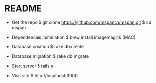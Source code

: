 # README

* Get the repo
  $ git clone https://github.com/mspancn/mspan.git
  $ cd mspan

* Dependencies installation
  $ brew install imagemagick (MAC)

* Database creation
  $ rake db:create

* Database migration
  $ rake db:migrate

* Start server
  $ rails s

* Visit site
  $ http://localhost:3000
